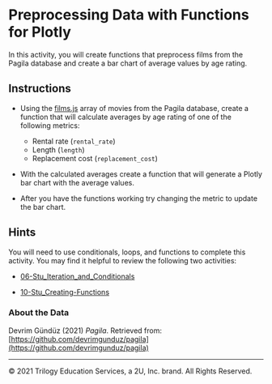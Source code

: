 # Preprocessing Data with Functions for Plotly

In this activity, you will create functions that preprocess films from the Pagila database and create a bar chart of average values by age rating. 

## Instructions

* Using the [films.js](Unsolved/films.js) array of movies from the Pagila database, create a function that will calculate averages by age rating of one of the following metrics:

  * Rental rate (`rental_rate`)
  * Length (`length`)
  * Replacement cost (`replacement_cost`)

* With the calculated averages create a function that will generate a Plotly bar chart with the average values.

* After you have the functions working try changing the metric to update the bar chart.

## Hints

You will need to use conditionals, loops, and functions to complete this activity. You may find it helpful to review the following two activities: 

* [06-Stu_Iteration_and_Conditionals](../06-Stu_Iteration_and_Conditionals)

* [10-Stu_Creating-Functions](../10-Stu_Creating-Functions)

### About the Data

Devrim Gündüz (2021) _Pagila_. Retrieved from: [https://github.com/devrimgunduz/pagila](https://github.com/devrimgunduz/pagila)

------

© 2021 Trilogy Education Services, a 2U, Inc. brand. All Rights Reserved.
